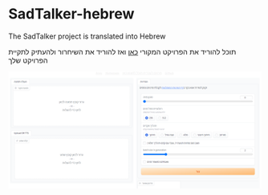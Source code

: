 # SadTalker-hebrew
The SadTalker project is translated into Hebrew

תוכל להוריד את הפרויקט המקורי [כאן](https://github.com/OpenTalker/SadTalker)
ואז להוריד את השיחרור ולהעתיק לתקיית הפרויקט שלך

![Image1](image.png)

